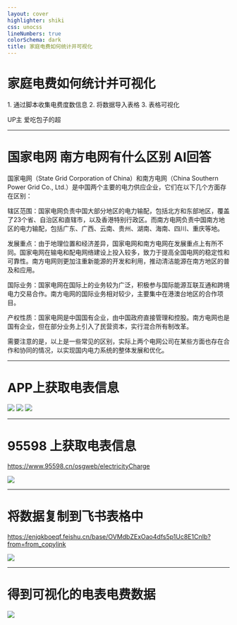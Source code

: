 ```yaml
---
layout: cover
highlighter: shiki
css: unocss
lineNumbers: true
colorSchema: dark
title: 家庭电费如何统计并可视化
---
```


# 家庭电费如何统计并可视化

<p text-xl>
1. 通过脚本收集电费度数信息
2. 将数据导入表格
3. 表格可视化
</p>

<div uppercase text-sm tracking-widest>
UP主 爱吃包子的超
</div>

---

# 国家电网 南方电网有什么区别 AI回答

国家电网（State Grid Corporation of China）和南方电网（China Southern Power Grid Co., Ltd.）是中国两个主要的电力供应企业，它们在以下几个方面存在区别：

辖区范围：国家电网负责中国大部分地区的电力输配，包括北方和东部地区，覆盖了23个省、自治区和直辖市，以及香港特别行政区。而南方电网负责中国南方地区的电力输配，包括广东、广西、云南、贵州、湖南、海南、四川、重庆等地。

发展重点：由于地理位置和经济差异，国家电网和南方电网在发展重点上有所不同。国家电网在输电和配电网络建设上投入较多，致力于提高全国电网的稳定性和可靠性。南方电网则更加注重新能源的开发和利用，推动清洁能源在南方地区的普及和应用。

国际业务：国家电网在国际上的业务较为广泛，积极参与国际能源互联互通和跨境电力交易合作。南方电网的国际业务相对较少，主要集中在港澳台地区的合作项目。

产权性质：国家电网是中国国有企业，由中国政府直接管理和控股。南方电网也是国有企业，但在部分业务上引入了民营资本，实行混合所有制改革。

需要注意的是，以上是一些常见的区别，实际上两个电网公司在某些方面也存在合作和协同的情况，以实现国内电力系统的整体发展和优化。

---

# APP上获取电表信息

<div class="flex gap-20px w-full">
  <img class="flex-1 w-100px" src="/IMG_0168.jpg"/>
  <img class="flex-1 w-100px" src="/IMG_0169.jpg"/>
  <img class="flex-1 w-100px" src="/IMG_0170.jpg"/>
</div>

---

# 95598 上获取电表信息
https://www.95598.cn/osgweb/electricityCharge

<div class="flex gap-20px w-full">
  <img class="flex-1 w-100px" src="/1.png"/>
</div>

---

# 将数据复制到飞书表格中
https://enjqkboeqf.feishu.cn/base/OVMdbZExOao4dfs5p1Uc8E1CnIb?from=from_copylink

<div class="flex gap-20px w-full">
  <img class="flex-1 w-100px" src="/2.png"/>
</div>

---

# 得到可视化的电表电费数据

<div class="flex gap-20px w-full">
  <img class="flex-1 w-100px" src="/3.png"/>
</div>
